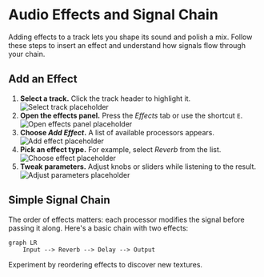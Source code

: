 # Audio Effects and Signal Chain

Adding effects to a track lets you shape its sound and polish a mix. Follow these steps to insert an effect and understand how signals flow through your chain.

## Add an Effect

1. **Select a track.** Click the track header to highlight it.  
   ![Select track placeholder](/img/placeholder-select-track.png)
2. **Open the effects panel.** Press the _Effects_ tab or use the shortcut `E`.  
   ![Open effects panel placeholder](/img/placeholder-open-effects.png)
3. **Choose _Add Effect_.** A list of available processors appears.  
   ![Add effect placeholder](/img/placeholder-add-effect.png)
4. **Pick an effect type.** For example, select _Reverb_ from the list.  
   ![Choose effect placeholder](/img/placeholder-choose-effect.png)
5. **Tweak parameters.** Adjust knobs or sliders while listening to the result.  
   ![Adjust parameters placeholder](/img/placeholder-adjust-parameters.png)

## Simple Signal Chain

The order of effects matters: each processor modifies the signal before passing it along. Here's a basic chain with two effects:

```mermaid
graph LR
    Input --> Reverb --> Delay --> Output
```

Experiment by reordering effects to discover new textures.
